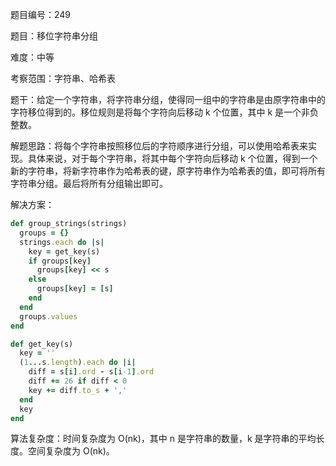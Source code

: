 题目编号：249

题目：移位字符串分组

难度：中等

考察范围：字符串、哈希表

题干：给定一个字符串，将字符串分组，使得同一组中的字符串是由原字符串中的字符移位得到的。移位规则是将每个字符向后移动 k 个位置，其中 k 是一个非负整数。

解题思路：将每个字符串按照移位后的字符顺序进行分组，可以使用哈希表来实现。具体来说，对于每个字符串，将其中每个字符向后移动 k 个位置，得到一个新的字符串，将新字符串作为哈希表的键，原字符串作为哈希表的值，即可将所有字符串分组。最后将所有分组输出即可。

解决方案：

```ruby
def group_strings(strings)
  groups = {}
  strings.each do |s|
    key = get_key(s)
    if groups[key]
      groups[key] << s
    else
      groups[key] = [s]
    end
  end
  groups.values
end

def get_key(s)
  key = ''
  (1...s.length).each do |i|
    diff = s[i].ord - s[i-1].ord
    diff += 26 if diff < 0
    key += diff.to_s + ','
  end
  key
end
```

算法复杂度：时间复杂度为 O(nk)，其中 n 是字符串的数量，k 是字符串的平均长度。空间复杂度为 O(nk)。